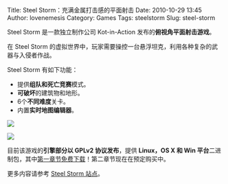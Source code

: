 Title: Steel Storm：充满金属打击感的平面射击
Date: 2010-10-29 13:45
Author: lovenemesis
Category: Games
Tags: steelstorm
Slug: steel-storm

Steel Storm 是一款独立制作公司 Kot-in-Action
发布的**俯视角平面射击游戏**。

在 Steel Storm
的虚拟世界中，玩家需要操控一台悬浮坦克，利用各种复杂的武器与入侵者作战。

Steel Storm 有如下功能：

-   提供**组队和死亡竞赛**模式。
-   **可破坏**的建筑物和地形。
-   6个**不同难度**关卡。
-   内置**实时地图编辑器**。

[![](http://linuxtoy.org/img/2010/10/ss_shot01.jpg)](http://linuxtoy.org/img/2010/10/ss_shot01.jpg)

[![](http://linuxtoy.org/img/2010/10/ss_shot06.jpg)](http://linuxtoy.org/img/2010/10/ss_shot06.jpg)

目前该游戏的**引擎部分以 GPLv2 协议发布**，提供 **Linux，OS X 和 Win
平台**二进制包，其中[第一章节免费下载](http://www.steel-storm.com/ss_license2_dl.html)！第二章节现在在预定购买中。

更多内容请参考 [Steel Storm 站点](http://www.steel-storm.com/)。
